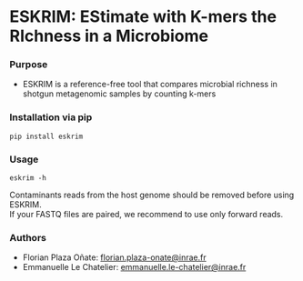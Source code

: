 # ESKRIM: EStimate with K-mers the RIchness in a Microbiome #

### Purpose ###

* ESKRIM is a reference-free tool that compares microbial richness in shotgun metagenomic samples by counting k-mers

### Installation via pip ###
```
pip install eskrim 
```

### Usage ###
```
eskrim -h
```

Contaminants reads from the host genome should be removed before using ESKRIM.  
If your FASTQ files are paired, we recommend to use only forward reads.

### Authors ###

* Florian Plaza Oñate: florian.plaza-onate@inrae.fr
* Emmanuelle Le Chatelier: emmanuelle.le-chatelier@inrae.fr


